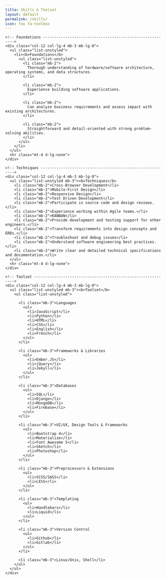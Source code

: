 ```yaml
---
title: Skills & Toolset
layout: default
permalink: /skills/
icon: fas fa-toolbox
---
```


<div class="col-11 col-md-12">

  <div class="row justify-content-center">

    <!-- Foundations --------------------------------------------------------->
    <div class="col-12 col-lg-4 mb-3 mb-lg-0">
      <ul class="list-unstyled">
        <li><b>Foundations</b>
          <ul class="list-unstyled">
            <li class="mb-2">
              Thorough understanding of hardware/software architecture, operating systems, and data structures.
            </li>

            <li class="mb-2">
              Experience building software applications.
            </li>

            <li class="mb-2">
              Can analyze business requirements and assess impact with existing architectures.
            </li>

            <li class="mb-2">
              Straightforward and detail-oriented with strong problem-solving abilities.
            </li>
          </ul>
        </li>
      </ul>
      <hr class="mt-4 d-lg-none">
    </div>

    <!-- Techniques ---------------------------------------------------------->
    <div class="col-12 col-lg-4 mb-3 mb-lg-0">
      <ul class="list-unstyled mb-3"><b>Techniques</b>
        <li class="mb-2">Cross-Browser Development</li>
        <li class="mb-2">Mobile-First Design</li>
        <li class="mb-2">Responsive Design</li>
        <li class="mb-2">Test Driven Development</li>
        <li class="mb-2">Participate in source code and design reviews.</li>
        <li class="mb-2">Experience working within Agile teams.</li>
        <li class="mb-2">KANBAN</li>
        <li class="mb-2">Provide development and testing support for other engineers.</li>
        <li class="mb-2">Transform requirements into design concepts and ERDs.</li>
        <li class="mb-2">Troubleshoot and debug issues</li>
        <li class="mb-2">Understand software engineering best practices.</li>
        <li class="mb-2">Write clear and detailed technical specifications and documentation.</li>
      </ul>
      <hr class="mt-4 d-lg-none">
    </div>

    <!-- Toolset ------------------------------------------------------------->
    <div class="col-12 col-lg-4 mb-3 mb-lg-0">
      <ul class="list-unstyled mb-3"><b>Toolset</b>
        <ul class="list-unstyled">

          <li class="mb-3">Languages
            <ul>
              <li>JavaScript</li>
              <li>Python</li>
              <li>HTML</li>
              <li>CSS</li>
              <li>English</li>
              <li>French</li>
            </ul>
          </li>

          <li class="mb-3">Frameworks & Libraries
            <ul>
              <li>Ember.JS</li>
              <li>jQuery</li>
              <li>Jekyll</li>
            </ul>
          </li>

          <li class="mb-3">Databases
            <ul>
              <li>SQL</li>
              <li>Django</li>
              <li>MongoDB</li>
              <li>Firebase</li>
            </ul>
          </li>

          <li class="mb-3">UI/UX, Design Tools & Frameworks
            <ul>
              <li>Bootstrap 4</li>
              <li>Materialize</li>
              <li>Font Awesome 5</li>
              <li>Sketch</li>
              <li>Photoshop</li>
            </ul>
          </li>

          <li class="mb-3">Preprocessors & Extensions
            <ul>
              <li>SCSS/SASS</li>
              <li>LESS</li>
            </ul>
          </li>

          <li class="mb-3">Templating
            <ul>
              <li>Handlebars</li>
              <li>Liquid</li>
            </ul>
          </li>

          <li class="mb-3">Version Control
            <ul>
              <li>Github</li>
              <li>Gitlab</li>
            </ul>
          </li>

          <li class="mb-3">Linux/Unix, Shell</li>
        </ul>
      </ul>
    </div>
  </div>
</div>
